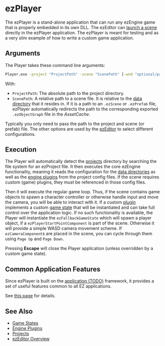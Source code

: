 # ezPlayer

The ezPlayer is a stand-alone application that can run any ezEngine game that is properly embedded in its own DLL. The ezEditor can [launch a scene](../editor/run-scene.md) directly in the ezPlayer application. The ezPlayer is meant for testing and as a very slim example of how to write a custom game application.

## Arguments

The Player takes these command line arguments:

```cmd
Player.exe -project "ProjectPath" -scene "ScenePath" [-wnd "optional/path/to/Window.ddl"] [-profile "OptionalAssetProfileName"]
```

With:

* `ProjectPath`: The absolute path to the project directory.
* `ScenePath`: A relative path to a scene file. It is relative to the [data directory](../projects/data-directories.md) that it resides in. If it is a path to an `.ezScene` or `.ezPrefab` file, ezPlayer automatically redirects the path to the corresponding exported `.ezObjectGraph` file in the *AssetCache*.

Typically you only need to pass the path to the project and scene (or prefab) file. The other options are used by the [ezEditor](../../getting-started/editor-overview.md) to select different configurations.

## Execution

The Player will automatically detect the [projects](../projects/projects-overview.md) directory by searching the file system for an ezProject file. It then executes the core ezEngine functionality, meaning it reads the configuration for the [data directories](../projects/data-directories.md) as well as the [engine plugins](../custom-code/cpp/engine-plugins.md) from the project config files. If the scene requires custom (game) plugins, they must be referenced in those config files.

Then it will execute the regular game loop. Thus, if the scene contains game objects to spawn a character controller or otherwise handle input and move the camera, you will be able to interact with it. If a custom [plugin](../custom-code/cpp/engine-plugins.md) implements a custom [game state](../runtime/application/game-state.md) that will be instantiated and can take full control over the application logic. If no such functionality is available, the Player will instantiate the `ezFallbackGameState` which will spawn a player object, if a `ezPlayerStartPointComponent` is part of the scene. Otherwise it will provide a simple WASD camera movement scheme. If `ezCameraComponent`s are placed in the scene, you can cycle through them using `Page Up` and `Page Down`.

Pressing **Escape** will close the Player application (unless overridden by a custom game state).

## Common Application Features

Since ezPlayer is built on the [application (TODO)](../runtime/application/application.md) framework, it provides a set of useful features common to all EZ applications.

See [this page](../runtime/application/common-application-features.md) for details.

## See Also

* [Game States](../runtime/application/game-state.md)
* [Engine Plugins](../custom-code/cpp/engine-plugins.md)
* [Projects](../projects/projects-overview.md)
* [ezEditor Overview](../../getting-started/editor-overview.md)

